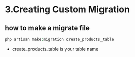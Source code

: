 # 3.Creating Custom Migration

## how to make a migrate file 

``` php
php artisan make:migration create_products_table 
```
- create_products_table is your table name 